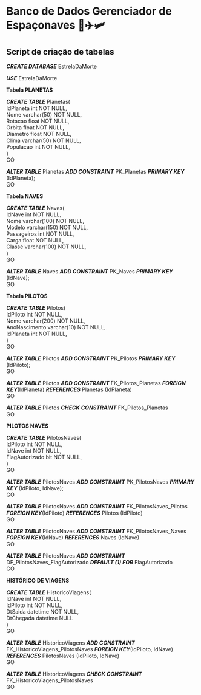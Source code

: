 # Banco de Dados Gerenciador de Espaçonaves :space_invader::airplane::small_airplane:



## Script de criação de tabelas

 

***CREATE DATABASE*** EstrelaDaMorte

***USE*** EstrelaDaMorte



**Tabela PLANETAS**

***CREATE TABLE*** Planetas(  <br/>
	IdPlaneta int NOT NULL,  <br/>
	Nome varchar(50) NOT NULL,  <br/>
	Rotacao float NOT NULL,  <br/>
	Orbita float NOT NULL,  <br/>
	Diametro float NOT NULL,  <br/>
	Clima varchar(50) NOT NULL,  <br/>
	Populacao int NOT NULL,  <br/>
)  <br/>
GO

***ALTER TABLE*** Planetas ***ADD CONSTRAINT*** PK_Planetas ***PRIMARY KEY*** (IdPlaneta);  <br/>
GO



**Tabela NAVES**

***CREATE TABLE*** Naves(  <br/>
	IdNave int NOT NULL,  <br/>
	Nome varchar(100) NOT NULL,  <br/>
	Modelo varchar(150) NOT NULL,  <br/>
	Passageiros int NOT NULL,  <br/>
	Carga float NOT NULL,  <br/>
	Classe varchar(100) NOT NULL,  <br/>
)  <br/>
GO

***ALTER TABLE*** Naves ***ADD CONSTRAINT*** PK_Naves ***PRIMARY KEY*** (IdNave);  <br/>
GO



**Tabela PILOTOS** 

***CREATE TABLE*** Pilotos(  <br/>
	IdPiloto int NOT NULL,  <br/>
	Nome varchar(200) NOT NULL,  <br/>
	AnoNascimento varchar(10) NOT NULL,  <br/>
	IdPlaneta int NOT NULL,  <br/>
)  <br/>
GO

***ALTER TABLE*** Pilotos ***ADD CONSTRAINT*** PK_Pilotos ***PRIMARY KEY*** (IdPiloto);  <br/>
GO

***ALTER TABLE*** Pilotos  ***ADD  CONSTRAINT*** FK_Pilotos_Planetas ***FOREIGN KEY***(IdPlaneta)
***REFERENCES*** Planetas (IdPlaneta)  <br/>
GO

***ALTER TABLE*** Pilotos ***CHECK CONSTRAINT*** FK_Pilotos_Planetas  <br/>
GO



**PILOTOS NAVES**

***CREATE TABLE*** PilotosNaves(  <br/>
	IdPiloto int NOT NULL,  <br/>
	IdNave int NOT NULL,  <br/>
	FlagAutorizado bit NOT NULL,  <br/>
)  <br/>
GO

***ALTER TABLE*** PilotosNaves ***ADD CONSTRAINT*** PK_PilotosNaves ***PRIMARY KEY*** (IdPiloto, IdNave);  <br/>
GO

***ALTER TABLE*** PilotosNaves  ***ADD CONSTRAINT*** FK_PilotosNaves_Pilotos ***FOREIGN KEY***(IdPiloto)
***REFERENCES*** Pilotos (IdPiloto)  <br/>
GO

***ALTER TABLE*** PilotosNaves  ***ADD CONSTRAINT*** FK_PilotosNaves_Naves ***FOREIGN KEY***(IdNave)
***REFERENCES*** Naves (IdNave)  <br/>
GO

***ALTER TABLE*** PilotosNaves  ***ADD CONSTRAINT*** DF_PilotosNaves_FlagAutorizado  ***DEFAULT (1) FOR*** FlagAutorizado  <br/>
GO



**HISTÓRICO DE VIAGENS**

***CREATE TABLE*** HistoricoViagens(  <br/>
	IdNave int NOT NULL,  <br/>
	IdPiloto int NOT NULL,  <br/>
	DtSaida datetime NOT NULL,  <br/>
	DtChegada datetime NULL  <br/>
)  <br/>
GO

***ALTER TABLE*** HistoricoViagens  ***ADD  CONSTRAINT*** FK_HistoricoViagens_PilotosNaves ***FOREIGN KEY***(IdPiloto, IdNave) ***REFERENCES*** PilotosNaves (IdPiloto, IdNave)  <br/>
GO

***ALTER TABLE*** HistoricoViagens ***CHECK CONSTRAINT*** FK_HistoricoViagens_PilotosNaves  <br/>
GO
